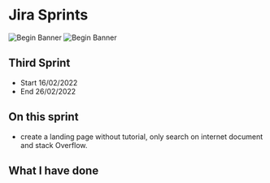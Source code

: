

# Jira Sprints
![Begin Banner](sprint-full.png)
![Begin Banner](Sprint-1.png)

## Third Sprint
* Start 16/02/2022  
* End 26/02/2022

## On this sprint
* create a landing page without tutorial, only search on internet document and stack Overflow.

## What I have done



